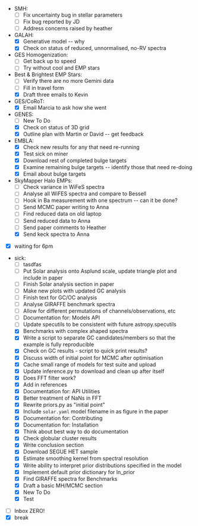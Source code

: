 - SMH:
  - [ ] Fix uncertainty bug in stellar parameters 
  - [ ] Fix bug reported by JD
  - [ ] Address concerns raised by heather 
- GALAH:
  - [X] Generative model -- why
  - [X] Check on status of reduced, unnormalised, no-RV spectra
- GES Homogenization:
  - [ ] Get back up to speed 
  - [ ] Try without cool and EMP stars
- Best & Brightest EMP Stars:
  - [ ] Verify there are no more Gemini data
  - [ ] Fill in travel form
  - [X] Draft three emails to Kevin
- GES/CoRoT:
  - [X] Email Marcia to ask how she went
- GENES:
  - [ ] New To Do
  - [X] Check on status of 3D grid
  - [X] Outline plan with Martin or David -- get feedback
- EMBLA:
  - [X] Check new results for any that need re-running
  - [X] Test sick on miner
  - [X] Download rest of completed bulge targets
  - [X] Examine remaining bulge targets -- identify those that need re-doing
  - [X] Email about bulge targets 
- SkyMapper Halo EMPs:
  - [ ] Check variance in WiFeS spectra
  - [ ] Analyse all WiFES spectra and compare to Bessell
  - [ ] Hook in Ba measurement with one spectrum -- can it be done?
  - [ ] Send MCMC paper writing to Anna 
  - [ ] Find reduced data on old laptop
  - [ ] Send reduced data to Anna
  - [ ] Send paper comments to Heather
  - [X] Send keck spectra to Anna
- [X] waiting for 6pm
- sick:
  - [ ] tasdfas
  - [ ] Put Solar analysis onto Asplund scale, update triangle plot and include in paper
  - [ ] Finish Solar analysis section in paper
  - [ ] Make new plots with updated GC analysis
  - [ ] Finish text for GC/OC analysis
  - [ ] Analyse GIRAFFE benchmark spectra
  - [ ] Allow for different permutations of channels/observations, etc
  - [ ] Documentation for: Models API 
  - [ ] Update specutils to be consistent with future astropy.specutils
  - [X] Benchmarks with complex ahaped spectra 
  - [X] Write a script to separate GC candidates/members so that the example is fully reproducible
  - [X] Check on GC results - script to quick print results?
  - [X] Discuss width of initial point for MCMC after optimisation
  - [X] Cache small range of models for test suite and upload 
  - [X] Update inference.py to download and clean up after itself
  - [X] Does FFT filter work?
  - [X] Add in references
  - [X] Documentation for: API Utilities
  - [X] Better treatment of NaNs in FFT
  - [X] Rewrite priors.py as "initial point"
  - [X] Include `solar.yaml` model filename in as figure in the paper
  - [X] Documentation for: Contributing
  - [X] Documentation for: Installation
  - [X] Think about best way to do documentation
  - [X] Check globular cluster results
  - [X] Write conclusion section
  - [X] Download SEGUE HET sample
  - [X] Estimate smoothing kernel from spectral resolution
  - [X] Write ability to interpret prior distributions specified in the model
  - [X] Implement default prior dictionary for ln_prior
  - [X] Find GIRAFFE spectra for Benchmarks
  - [X] Draft a basic MH/MCMC section
  - [X] New To Do
  - [X] Test
- [ ] Inbox ZERO!
- [X] break
